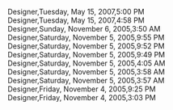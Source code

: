 ﻿Designer,Tuesday, May 15, 2007,5:00 PM  Designer,Tuesday, May 15, 2007,4:58 PM  Designer,Sunday, November 6, 2005,3:50 AM  Designer,Saturday, November 5, 2005,9:55 PM  Designer,Saturday, November 5, 2005,9:52 PM  Designer,Saturday, November 5, 2005,9:49 PM  Designer,Saturday, November 5, 2005,4:05 AM  Designer,Saturday, November 5, 2005,3:58 AM  Designer,Saturday, November 5, 2005,3:57 AM  Designer,Friday, November 4, 2005,9:25 PM  Designer,Friday, November 4, 2005,3:03 PM